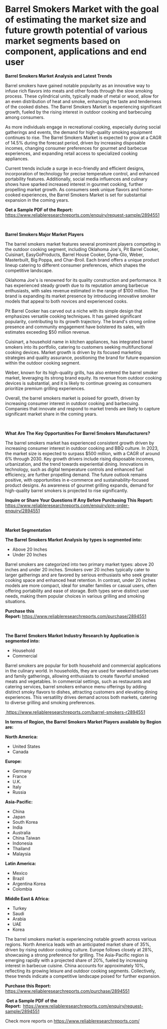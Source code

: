 <p><h1>Barrel Smokers Market with the goal of estimating the market size and future growth potential of various market segments based on component, applications and end user</h1></p><p><strong>Barrel Smokers Market Analysis and Latest Trends</strong></p>
<p><p>Barrel smokers have gained notable popularity as an innovative way to infuse rich flavors into meats and other foods through the slow smoking process. These cylindrical units, typically made of metal or wood, allow for an even distribution of heat and smoke, enhancing the taste and tenderness of the cooked dishes. The Barrel Smokers Market is experiencing significant growth, fueled by the rising interest in outdoor cooking and barbecuing among consumers. </p><p>As more individuals engage in recreational cooking, especially during social gatherings and events, the demand for high-quality smoking equipment continues to rise. The Barrel Smokers Market is expected to grow at a CAGR of 14.5% during the forecast period, driven by increasing disposable incomes, changing consumer preferences for gourmet and barbecue experiences, and expanding retail access to specialized cooking appliances.</p><p>Current trends include a surge in eco-friendly and efficient designs, incorporation of technology for precise temperature control, and enhanced portability features. Additionally, social media influences and culinary shows have sparked increased interest in gourmet cooking, further propelling market growth. As consumers seek unique flavors and home-cooked experiences, the Barrel Smokers Market is set for substantial expansion in the coming years.</p></p>
<p><strong>Get a Sample PDF of the Report:&nbsp;</strong> <a href="https://www.reliableresearchreports.com/enquiry/request-sample/2894551?utm_campaign=2930&utm_medium=2&utm_source=Github&utm_content=ia&utm_term=15032025&utm_id=barrel-smokers">https://www.reliableresearchreports.com/enquiry/request-sample/2894551</a></p>
<p>&nbsp;</p>
<p><strong>Barrel Smokers Major Market Players</strong></p>
<p><p>The barrel smokers market features several prominent players competing in the outdoor cooking segment, including Oklahoma Joe's, Pit Barrel Cooker, Cuisinart, EasyGoProducts, Barrel House Cooker, Dyna-Glo, Weber, Masterbuilt, Big Poppa, and Char-Broil. Each brand offers a unique product lineup catering to different consumer preferences, which shapes the competitive landscape.</p><p>Oklahoma Joe's is renowned for its quality construction and performance. It has experienced steady growth due to its reputation among barbecue enthusiasts, with sales revenue estimated in the range of $100 million. The brand is expanding its market presence by introducing innovative smoker models that appeal to both novices and experienced cooks.</p><p>Pit Barrel Cooker has carved out a niche with its simple design that emphasizes versatile cooking techniques. It has gained significant popularity, contributing to its growth trajectory. The brand's strong online presence and community engagement have bolstered its sales, with estimates exceeding $50 million revenue.</p><p>Cuisinart, a household name in kitchen appliances, has integrated barrel smokers into its portfolio, catering to customers seeking multifunctional cooking devices. Market growth is driven by its focused marketing strategies and quality assurance, positioning the brand for future expansion within the outdoor cooking segment.</p><p>Weber, known for its high-quality grills, has also entered the barrel smoker market, leveraging its strong brand equity. Its revenue from outdoor cooking devices is substantial, and it is likely to continue growing as consumers prioritize premium grilling experiences.</p><p>Overall, the barrel smokers market is poised for growth, driven by increasing consumer interest in outdoor cooking and barbecuing. Companies that innovate and respond to market trends are likely to capture significant market share in the coming years.</p></p>
<p>&nbsp;</p>
<p><strong>What Are The Key Opportunities For Barrel Smokers Manufacturers?</strong></p>
<p><p>The barrel smokers market has experienced consistent growth driven by increasing consumer interest in outdoor cooking and BBQ culture. In 2023, the market size is expected to surpass $500 million, with a CAGR of around 6% through 2030. Key growth drivers include rising disposable incomes, urbanization, and the trend towards experiential dining. Innovations in technology, such as digital temperature controls and enhanced fuel efficiency, are further propelling demand. The future outlook remains positive, with opportunities in e-commerce and sustainability-focused product designs. As awareness of gourmet grilling expands, demand for high-quality barrel smokers is projected to rise significantly.</p></p>
<p><strong>Inquire or Share Your Questions If Any Before Purchasing This Report:</strong> <a href="https://www.reliableresearchreports.com/enquiry/pre-order-enquiry/2894551?utm_campaign=2930&utm_medium=2&utm_source=Github&utm_content=ia&utm_term=15032025&utm_id=barrel-smokers">https://www.reliableresearchreports.com/enquiry/pre-order-enquiry/2894551</a></p>
<p>&nbsp;</p>
<p><strong>Market Segmentation</strong></p>
<p><strong>The Barrel Smokers Market Analysis by types is segmented into:</strong></p>
<p><ul><li>Above 20 Inches</li><li>Under 20 Inches</li></ul></p>
<p><p>Barrel smokers are categorized into two primary market types: above 20 inches and under 20 inches. Smokers over 20 inches typically cater to larger gatherings and are favored by serious enthusiasts who seek greater cooking space and enhanced heat retention. In contrast, under 20 inches models are more compact, ideal for smaller families or casual users, often offering portability and ease of storage. Both types serve distinct user needs, making them popular choices in various grilling and smoking situations.</p></p>
<p><strong>Purchase this Report:&nbsp;</strong><a href="https://www.reliableresearchreports.com/purchase/2894551?utm_campaign=2930&utm_medium=2&utm_source=Github&utm_content=ia&utm_term=15032025&utm_id=barrel-smokers">https://www.reliableresearchreports.com/purchase/2894551</a></p>
<p>&nbsp;</p>
<p><strong>The Barrel Smokers Market Industry Research by Application is segmented into:</strong></p>
<p><ul><li>Household</li><li>Commercial</li></ul></p>
<p><p>Barrel smokers are popular for both household and commercial applications in the culinary world. In households, they are used for weekend barbecues and family gatherings, allowing enthusiasts to create flavorful smoked meats and vegetables. In commercial settings, such as restaurants and catering services, barrel smokers enhance menu offerings by adding distinct smoky flavors to dishes, attracting customers and elevating dining experiences. This versatility drives demand across both markets, catering to diverse grilling and smoking preferences.</p></p>
<p><a href="https://www.reliableresearchreports.com/barrel-smokers-r2894551?utm_campaign=2930&utm_medium=2&utm_source=Github&utm_content=ia&utm_term=15032025&utm_id=barrel-smokers">&nbsp;https://www.reliableresearchreports.com/barrel-smokers-r2894551</a></p>
<p><strong>In terms of Region, the Barrel Smokers Market Players available by Region are:</strong></p>
<p>
    <p> <strong> North America: </strong>
        <ul>
            <li>United States</li>
            <li>Canada</li>
        </ul>
        </p> 
    <p> <strong> Europe: </strong>
        <ul>
            <li>Germany</li>
            <li>France</li>
            <li>U.K.</li>
            <li>Italy</li>
            <li>Russia</li>
        </ul>
        </p> 
    <p> <strong> Asia-Pacific: </strong>
        <ul>
            <li>China</li>
            <li>Japan</li>
            <li>South Korea</li>
            <li>India</li>
            <li>Australia</li>
            <li>China Taiwan</li>
            <li>Indonesia</li>
            <li>Thailand</li>
            <li>Malaysia</li>
        </ul>
        </p> 
    <p> <strong> Latin America: </strong>
        <ul>
            <li>Mexico</li>
            <li>Brazil</li>
            <li>Argentina Korea</li>
            <li>Colombia</li>
        </ul>
        </p> 
    <p> <strong> Middle East & Africa: </strong>
        <ul>
            <li>Turkey</li>
            <li>Saudi</li>
            <li>Arabia</li>
            <li>UAE</li>
            <li>Korea</li>
        </ul>
    </p>
    </p>
<p><p>The barrel smokers market is experiencing notable growth across various regions. North America leads with an anticipated market share of 35%, driven by rising outdoor cooking culture. Europe follows closely at 28%, showcasing a strong preference for grilling. The Asia-Pacific region is emerging rapidly with a projected share of 20%, fueled by increasing interest in barbecue cuisine. China accounts for approximately 10%, reflecting its growing leisure and outdoor cooking segments. Collectively, these trends indicate a competitive landscape poised for further expansion.</p></p>
<p><strong>Purchase this Report: </strong><a href="https://www.reliableresearchreports.com/purchase/2894551?utm_campaign=2930&utm_medium=2&utm_source=Github&utm_content=ia&utm_term=15032025&utm_id=barrel-smokers">https://www.reliableresearchreports.com/purchase/2894551</a></p>
<p>&nbsp;<strong>Get a Sample PDF of the Report:&nbsp;&nbsp;</strong><a href="https://www.reliableresearchreports.com/enquiry/request-sample/2894551?utm_campaign=2930&utm_medium=2&utm_source=Github&utm_content=ia&utm_term=15032025&utm_id=barrel-smokers">https://www.reliableresearchreports.com/enquiry/request-sample/2894551</a></p>
<p><strong></strong></p>
<p>Check more reports on <a href="https://www.reliableresearchreports.com/?utm_campaign=2930&utm_medium=2&utm_source=Github&utm_content=ia&utm_term=15032025&utm_id=barrel-smokers">https://www.reliableresearchreports.com/</a></p>